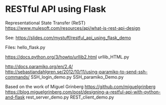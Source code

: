 # RESTful API using Flask

Representational State Transfer (ReST)
https://www.mulesoft.com/resources/api/what-is-rest-api-design

See: https://slides.com/mystuff/restful_api_using_flask_demo
 
Files:
hello_flask.py

https://docs.python.org/3/howto/urllib2.html
urllib_HTML.py

http://docs.paramiko.org/en/2.4/
http://sebastiandahlgren.se/2012/10/11/using-paramiko-to-send-ssh-commands/
SSH_login_demo.py 
SSH_paramiko_Demo.py 

Based on the work of Miguel Grinberg https://github.com/miguelgrinberg
https://blog.miguelgrinberg.com/post/designing-a-restful-api-with-python-and-flask
rest_server_demo.py 
REST_client_demo.py 

